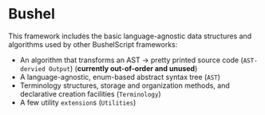 #  Bushel

This framework includes the basic language-agnostic data structures and algorithms used by other BushelScript frameworks:

- An algorithm that transforms an AST → pretty printed source code (`AST-dervied Output`) (**currently out-of-order and unused**)
- A language-agnostic, enum-based abstract syntax tree (`AST`)
- Terminology structures, storage and organization methods, and declarative creation facilities (`Terminology`)
- A few utility `extension`s (`Utilities`)
